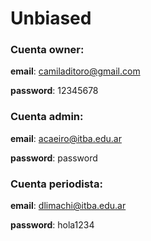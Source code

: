 # Unbiased

### Cuenta owner:

**email**: camiladitoro@gmail.com

**password**: 12345678

### Cuenta admin:

**email**: acaeiro@itba.edu.ar

**password**: password

### Cuenta periodista:

**email**: dlimachi@itba.edu.ar

**password**: hola1234

